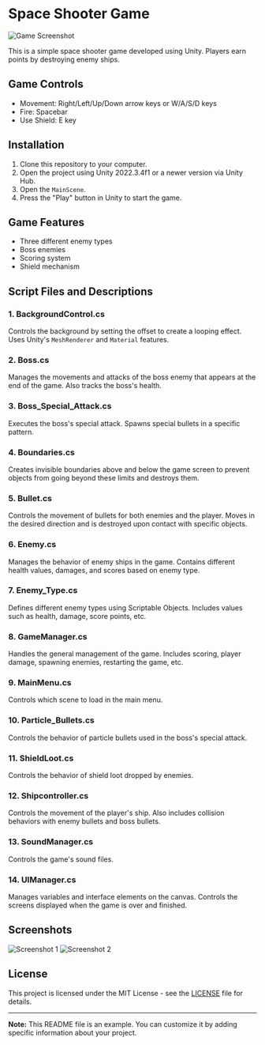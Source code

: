 # Space Shooter Game

![Game Screenshot](screenshots/screenshot.png)

This is a simple space shooter game developed using Unity. Players earn points by destroying enemy ships.

## Game Controls

- Movement: Right/Left/Up/Down arrow keys or W/A/S/D keys
- Fire: Spacebar
- Use Shield: E key

## Installation

1. Clone this repository to your computer.
2. Open the project using Unity 2022.3.4f1 or a newer version via Unity Hub.
3. Open the `MainScene`.
4. Press the "Play" button in Unity to start the game.

## Game Features

- Three different enemy types
- Boss enemies
- Scoring system
- Shield mechanism

## Script Files and Descriptions

### 1. BackgroundControl.cs

Controls the background by setting the offset to create a looping effect. Uses Unity's `MeshRenderer` and `Material` features.

### 2. Boss.cs

Manages the movements and attacks of the boss enemy that appears at the end of the game. Also tracks the boss's health.

### 3. Boss_Special_Attack.cs

Executes the boss's special attack. Spawns special bullets in a specific pattern.

### 4. Boundaries.cs

Creates invisible boundaries above and below the game screen to prevent objects from going beyond these limits and destroys them.

### 5. Bullet.cs

Controls the movement of bullets for both enemies and the player. Moves in the desired direction and is destroyed upon contact with specific objects.

### 6. Enemy.cs

Manages the behavior of enemy ships in the game. Contains different health values, damages, and scores based on enemy type.

### 7. Enemy_Type.cs

Defines different enemy types using Scriptable Objects. Includes values such as health, damage, score points, etc.

### 8. GameManager.cs

Handles the general management of the game. Includes scoring, player damage, spawning enemies, restarting the game, etc.

### 9. MainMenu.cs

Controls which scene to load in the main menu.

### 10. Particle_Bullets.cs

Controls the behavior of particle bullets used in the boss's special attack.

### 11. ShieldLoot.cs

Controls the behavior of shield loot dropped by enemies.

### 12. Shipcontroller.cs

Controls the movement of the player's ship. Also includes collision behaviors with enemy bullets and boss bullets.

### 13. SoundManager.cs

Controls the game's sound files.

### 14. UIManager.cs

Manages variables and interface elements on the canvas. Controls the screens displayed when the game is over and finished.

## Screenshots

![Screenshot 1](screenshots/screenshot2.png)
![Screenshot 2](screenshots/screenshot3.png)

## License

This project is licensed under the MIT License - see the [LICENSE](LICENSE) file for details.

---

**Note:** This README file is an example. You can customize it by adding specific information about your project.
